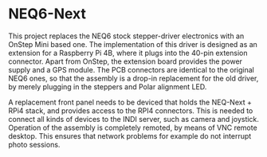 # NEQ6-Next
  
This project replaces the NEQ6 stock stepper-driver electronics with an OnStep Mini based one. The implementation of this driver is designed as an extension for a Raspberry Pi 4B, where  it plugs into the 40-pin extension connector. Apart from OnStep, the extension board provides the power supply and a GPS module. The PCB connectors are identical to the original NEQ6 ones, so that the assembly is a drop-in replacement for the old driver, by merely plugging in the steppers and Polar alignment LED.  

A replacement front panel needs to be deviced that holds the NEQ-Next + RPi4 stack, and provides access to the RPI4 connectors. This is needed to connect all kinds of devices to the INDI server, such as camera and joystick. Operation of the assembly is completely remoted, by means of VNC remote desktop. This ensures that network problems for example do not interrupt photo sessions.  

